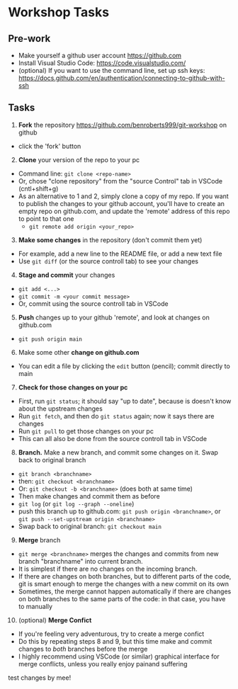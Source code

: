# Workshop Tasks

## Pre-work

* Make yourself a github user account <https://github.com>
* Install Visual Studio Code: <https://code.visualstudio.com/>
* (optional) If you want to use the command line, set up ssh keys: <https://docs.github.com/en/authentication/connecting-to-github-with-ssh>

## Tasks

1. **Fork** the repository <https://github.com/benroberts999/git-workshop> on github

* click the 'fork' button

2. **Clone** your version of the repo to your pc

* Command line: `git clone <repo-name>`
* Or, chose "clone repository" from the "source Control" tab in VSCode (cntl+shift+g)
* As an alternative to 1 and 2, simply clone a copy of my repo. If you want to publish the changes to your github account, you'll have to create an empty repo on github.com, and update the 'remote' address of this repo to point to that one
  * `git remote add origin <your_repo>`

3. **Make some changes** in the repository (don't commit them yet)

* For example, add a new line to the README file, or add a new text file
* Use `git diff` (or the source controll tab) to see your changes

4. **Stage and commit** your changes

* `git add <...>`
* `git commit -m <your commit message>`
* Or, commit using the source controll tab in VSCode

5. **Push** changes up to your github 'remote', and look at changes on github.com

* `git push origin main`

6. Make some other **change on github.com**

* You can edit a file by clicking the `edit` button (pencil); commit directly to main

7. **Check for those changes on your pc**

* First, run `git status`; it should say "up to date", because is doesn't know about the upstream changes
* Run `git fetch`, and then do `git status` again; now it says there are changes
* Run `git pull` to get those changes on your pc
* This can all also be done from the source controll tab in VSCode

8. **Branch.** Make a new branch, and commit some changes on it. Swap back to original branch

* `git branch <branchname>`
* then: `git checkout <branchname>`
* Or: `git checkout -b <branchname>` (does both at same time)
* Then make changes and commit them as before
* `git log` (or `git log --graph --oneline`)
* push this branch up to github.com: `git push origin <branchname>`, or `git push --set-upstream origin <branchname>`
* Swap back to original branch: `git checkout main`

9. **Merge** branch

* `git merge <branchname>` merges the changes and commits from new branch "branchname" into current branch.
* It is simplest if there are no changes on the incoming branch.
* If there are changes on both branches, but to different parts of the code, git is smart enough to merge the changes with a new commit on its own
* Sometimes, the merge cannot happen automatically if there are changes on both branches to the same parts of the code: in that case, you have to manually

10. (optional) **Merge Confict**

* If you're feeling very adventurous, try to create a merge confict
* Do this by repeating steps 8 and 9, but this time make and commit changes to _both_ branches before the merge
* I highly recommend using VSCode (or similar) graphical interface for merge conflicts, unless you really enjoy painand suffering

test changes by mee!
